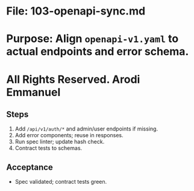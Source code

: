 # File: 103-openapi-sync.md

# Purpose: Align `openapi-v1.yaml` to actual endpoints and error schema.

# All Rights Reserved. Arodi Emmanuel

## Steps

1. Add `/api/v1/auth/*` and admin/user endpoints if missing.
2. Add error components; reuse in responses.
3. Run spec linter; update hash check.
4. Contract tests to schemas.

## Acceptance

- Spec validated; contract tests green.
